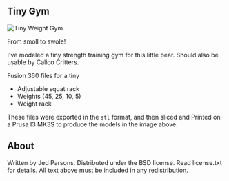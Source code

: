 ## Tiny Gym

![Tiny Weight Gym](tiny-gym.jpg)

From smoll to swole!

I've modeled a tiny strength training gym for this little bear. Should also be
usable by Calico Critters.

Fusion 360 files for a tiny
- Adjustable squat rack
- Weights (45, 25, 10, 5)
- Weight rack

These files were exported in the `stl` format, and then sliced and Printed on a
Prusa I3 MK3S to produce the models in the image above.

## About

Written by Jed Parsons. Distributed under the BSD license. Read license.txt for
details. All text above must be included in any redistribution.
